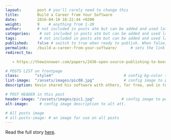 ```yaml
---
layout:       post # you'll rarely need to change this
title:        Build a Career from Your Software
date:         2016-04-10 18:22:44 +0200
weight:       9    # anything from 1-20
author:       # not included in posts atm but can be added and used later
categories:    # not included in posts atm but can be added and used later
tags:          # not included in posts atm but can be added and used later
published:    false # switch to true when ready to publish. When false, you can check your links and share drafts using the github file for this page e.g https://github.com/sparcopen/open-to/blob/master/_posts/2017-04-10-welcome-to-jekyll.markdown
permalink:    /build-a-career-from-your-software/      # sets the link for the post. E.g permalink: /battle-disease/
redirect_to:

   - https://thewinnower.com/papers/2436-open-source-publishing-to-boost-your-career

# POSTS LIST on frontpage
class:       "style4"                               # config bg-color to post list card (1 to 5)
list-image:  "/assets/images/pic08.jpg"             # config image to post list card (1 to 13 are generic colors and will fit with anything used if no images can be found)
description: Kevin shared his software with others, for free, and in turn they helped him built it and his career. # description for cards & social media

# POST HEADER in this post
header-image: "/assets/images/pic1.jpg"            # config image to post header
alt-image:     # config image description to alt att.

# All posts image
# all-posts-image: # an image for use on all posts
---
```

Read the full story [here](https://thewinnower.com/papers/2436-open-source-publishing-to-boost-your-career).
